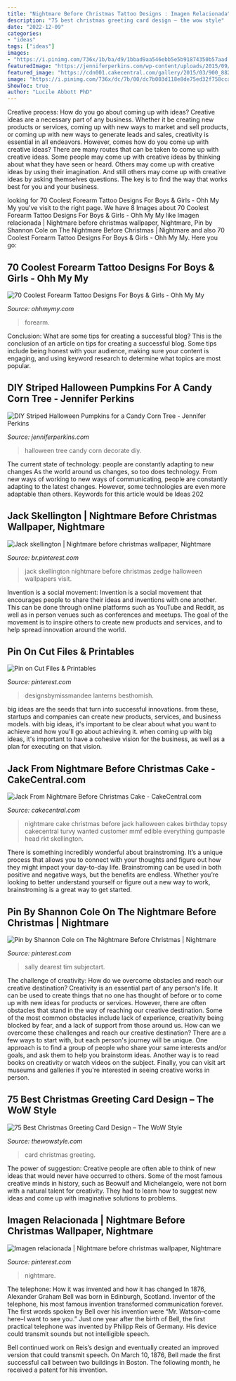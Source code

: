 ```yaml
---
title: "Nightmare Before Christmas Tattoo Designs : Imagen Relacionada"
description: "75 best christmas greeting card design – the wow style"
date: "2022-12-09"
categories:
- "ideas"
tags: ["ideas"]
images:
- "https://i.pinimg.com/736x/1b/ba/d9/1bbad9aa546ebb5e5b91874350b57aad.jpg"
featuredImage: "https://jenniferperkins.com/wp-content/uploads/2015/09/DSC_01731.jpg"
featured_image: "https://cdn001.cakecentral.com/gallery/2015/03/900_882450XHhO_jack-from-nightmare-before-christmas-cake.jpg"
image: "https://i.pinimg.com/736x/dc/7b/00/dc7b003d118e8de75ed32f758ccae085.jpg"
ShowToc: true
author: "Lucile Abbott PhD"
---
```



Creative process: How do you go about coming up with ideas?
Creative ideas are a necessary part of any business. Whether it be creating new products or services, coming up with new ways to market and sell products, or coming up with new ways to generate leads and sales, creativity is essential in all endeavors. However, comes how do you come up with creative ideas? There are many routes that can be taken to come up with creative ideas. Some people may come up with creative ideas by thinking about what they have seen or heard. Others may come up with creative ideas by using their imagination. And still others may come up with creative ideas by asking themselves questions. The key is to find the way that works best for you and your business.

	

		
looking for 70 Coolest Forearm Tattoo Designs For Boys &amp; Girls - Ohh My My you've visit to the right page. We have 8 Images about 70 Coolest Forearm Tattoo Designs For Boys &amp; Girls - Ohh My My like Imagen relacionada | Nightmare before christmas wallpaper, Nightmare, Pin by Shannon Cole on The Nightmare Before Christmas | Nightmare and also 70 Coolest Forearm Tattoo Designs For Boys &amp; Girls - Ohh My My. Here you go:
		
    
## 70 Coolest Forearm Tattoo Designs For Boys &amp; Girls - Ohh My My

<img loading=lazy src="http://ohhmymy.com/wp-content/uploads/2016/12/Geometric-Sketch.jpg" onerror="this.onerror=null;this.src='https://tse3.mm.bing.net/th?id=OIP.1Vk9v4E5KiB_m0wM7bzsDAHaJ_&amp;pid=15.1';" alt="70 Coolest Forearm Tattoo Designs For Boys &amp; Girls - Ohh My My">

_Source: ohhmymy.com_

>forearm. 

	

Conclusion: What are some tips for creating a successful blog?
This is the conclusion of an article on tips for creating a successful blog. 
Some tips include being honest with your audience, making sure your content is engaging, and using keyword research to determine what topics are most popular.

    
## DIY Striped Halloween Pumpkins For A Candy Corn Tree - Jennifer Perkins

<img loading=lazy src="https://jenniferperkins.com/wp-content/uploads/2015/09/DSC_01731.jpg" onerror="this.onerror=null;this.src='https://tse1.mm.bing.net/th?id=OIP.INWEp6ZMMRhbNW3Cc-86XAHaJ4&amp;pid=15.1';" alt="DIY Striped Halloween Pumpkins for a Candy Corn Tree - Jennifer Perkins">

_Source: jenniferperkins.com_

>halloween tree candy corn decorate diy. 

	

The current state of technology: people are constantly adapting to new changes
As the world around us changes, so too does technology. From new ways of working to new ways of communicating, people are constantly adapting to the latest changes. However, some technologies are even more adaptable than others. Keywords for this article would be Ideas 202
    
## Jack Skellington | Nightmare Before Christmas Wallpaper, Nightmare

<img loading=lazy src="https://i.pinimg.com/736x/03/ac/1c/03ac1c58dedbacc6963e9e86ae475101.jpg" onerror="this.onerror=null;this.src='https://tse4.mm.bing.net/th?id=OIP.drfS5-QMAzsfMXaEeSwsXQAAAA&amp;pid=15.1';" alt="Jack skellington | Nightmare before christmas wallpaper, Nightmare">

_Source: br.pinterest.com_

>jack skellington nightmare before christmas zedge halloween wallpapers visit. 

	

Invention is a social movement:
Invention is a social movement that encourages people to share their ideas and inventions with one another. This can be done through online platforms such as YouTube and Reddit, as well as in person venues such as conferences and meetups. The goal of the movement is to inspire others to create new products and services, and to help spread innovation around the world.

    
## Pin On Cut Files &amp; Printables

<img loading=lazy src="https://i.pinimg.com/736x/1b/ba/d9/1bbad9aa546ebb5e5b91874350b57aad.jpg" onerror="this.onerror=null;this.src='https://tse4.mm.bing.net/th?id=OIP.4lRVVeoJyB5FXNo88IbqmQHaK_&amp;pid=15.1';" alt="Pin on Cut Files &amp; Printables">

_Source: pinterest.com_

>designsbymissmandee lanterns besthomish. 

	

big ideas are the seeds that turn into successful innovations. from these, startups and companies can create new products, services, and business models. with big ideas, it's important to be clear about what you want to achieve and how you'll go about achieving it. when coming up with big ideas, it's important to have a cohesive vision for the business, as well as a plan for executing on that vision.

    
## Jack From Nightmare Before Christmas Cake - CakeCentral.com

<img loading=lazy src="https://cdn001.cakecentral.com/gallery/2015/03/900_882450XHhO_jack-from-nightmare-before-christmas-cake.jpg" onerror="this.onerror=null;this.src='https://tse4.mm.bing.net/th?id=OIP.8DrQ9-KdZu4c1bt7MTG_3QHaLH&amp;pid=15.1';" alt="Jack From Nightmare Before Christmas Cake - CakeCentral.com">

_Source: cakecentral.com_

>nightmare cake christmas before jack halloween cakes birthday topsy cakecentral turvy wanted customer mmf edible everything gumpaste head rkt skellington. 

	

There is something incredibly wonderful about brainstroming. It’s a unique process that allows you to connect with your thoughts and figure out how they might impact your day-to-day life. Brainstroming can be used in both positive and negative ways, but the benefits are endless. Whether you’re looking to better understand yourself or figure out a new way to work, brainstroming is a great way to get started.

    
## Pin By Shannon Cole On The Nightmare Before Christmas | Nightmare

<img loading=lazy src="https://i.pinimg.com/736x/16/be/81/16be811e71f5845dbd5c635313bef92b.jpg" onerror="this.onerror=null;this.src='https://tse3.mm.bing.net/th?id=OIP._STXyCIJ5ik177k7wk75jAHaJ-&amp;pid=15.1';" alt="Pin by Shannon Cole on The Nightmare Before Christmas | Nightmare">

_Source: pinterest.com_

>sally dearest tim subjectart. 

	

The challenge of creativity: How do we overcome obstacles and reach our creative destination?
Creativity is an essential part of any person's life. It can be used to create things that no one has thought of before or to come up with new ideas for products or services. However, there are often obstacles that stand in the way of reaching our creative destination. Some of the most common obstacles include lack of experience, creativity being blocked by fear, and a lack of support from those around us. How can we overcome these challenges and reach our creative destination? There are a few ways to start with, but each person's journey will be unique. One approach is to find a group of people who share your same interests and/or goals, and ask them to help you brainstorm ideas. Another way is to read books on creativity or watch videos on the subject. Finally, you can visit art museums and galleries if you're interested in seeing creative works in person.

    
## 75 Best Christmas Greeting Card Design – The WoW Style

<img loading=lazy src="http://thewowstyle.com/wp-content/uploads/2014/11/289.jpg" onerror="this.onerror=null;this.src='https://tse4.mm.bing.net/th?id=OIP.so2v_QgPy28PSqpsSLN9LQHaK6&amp;pid=15.1';" alt="75 Best Christmas Greeting Card Design – The WoW Style">

_Source: thewowstyle.com_

>card christmas greeting. 

	

The power of suggestion:
Creative people are often able to think of new ideas that would never have occurred to others. Some of the most famous creative minds in history, such as Beowulf and Michelangelo, were not born with a natural talent for creativity. They had to learn how to suggest new ideas and come up with imaginative solutions to problems.

    
## Imagen Relacionada | Nightmare Before Christmas Wallpaper, Nightmare

<img loading=lazy src="https://i.pinimg.com/736x/dc/7b/00/dc7b003d118e8de75ed32f758ccae085.jpg" onerror="this.onerror=null;this.src='https://tse2.mm.bing.net/th?id=OIP.5U2hrgRcyj-Wfp61_GMPOwHaNK&amp;pid=15.1';" alt="Imagen relacionada | Nightmare before christmas wallpaper, Nightmare">

_Source: pinterest.com_

>nightmare. 

	

The telephone: How it was invented and how it has changed
In 1876, Alexander Graham Bell was born in Edinburgh, Scotland. Inventor of the telephone, his most famous invention transformed communication forever. The first words spoken by Bell over his invention were “Mr. Watson–come here–I want to see you.” 
Just one year after the birth of Bell, the first practical telephone was invented by Philipp Reis of Germany. His device could transmit sounds but not intelligible speech. 

Bell continued work on Reis’s design and eventually created an improved version that could transmit speech. On March 10, 1876, Bell made the first successful call between two buildings in Boston. The following month, he received a patent for his invention.

